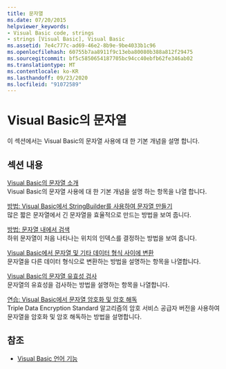 ```yaml
---
title: 문자열
ms.date: 07/20/2015
helpviewer_keywords:
- Visual Basic code, strings
- strings [Visual Basic], Visual Basic
ms.assetid: 7e4c777c-ad69-46e2-8b9e-9be4033b1c96
ms.openlocfilehash: 60755b7aa8911f9c13eba80080b388a812f29475
ms.sourcegitcommit: bf5c5850654187705bc94cc40ebfb62fe346ab02
ms.translationtype: MT
ms.contentlocale: ko-KR
ms.lasthandoff: 09/23/2020
ms.locfileid: "91072589"
---
```

# <a name="strings-in-visual-basic"></a>Visual Basic의 문자열

이 섹션에서는 Visual Basic의 문자열 사용에 대 한 기본 개념을 설명 합니다.  
  
## <a name="in-this-section"></a>섹션 내용  

 [Visual Basic의 문자열 소개](introduction-to-strings.md)  
 Visual Basic의 문자열 사용에 대 한 기본 개념을 설명 하는 항목을 나열 합니다.  
  
 [방법: Visual Basic에서 StringBuilder를 사용하여 문자열 만들기](how-to-create-strings-using-a-stringbuilder.md)  
 많은 짧은 문자열에서 긴 문자열을 효율적으로 만드는 방법을 보여 줍니다.  
  
 [방법: 문자열 내에서 검색](how-to-search-within-a-string.md)  
 하위 문자열이 처음 나타나는 위치의 인덱스를 결정하는 방법을 보여 줍니다.  
  
 [Visual Basic에서 문자열 및 기타 데이터 형식 사이에 변환](converting-between-strings-and-other-data-types.md)  
 문자열을 다른 데이터 형식으로 변환하는 방법을 설명하는 항목을 나열합니다.  
  
 [Visual Basic의 문자열 유효성 검사](validating-strings.md)  
 문자열의 유효성을 검사하는 방법을 설명하는 항목을 나열합니다.  
  
 [연습: Visual Basic에서 문자열 암호화 및 암호 해독](walkthrough-encrypting-and-decrypting-strings.md)  
 Triple Data Encryption Standard 알고리즘의 암호 서비스 공급자 버전을 사용하여 문자열을 암호화 및 암호 해독하는 방법을 설명합니다.  
  
## <a name="see-also"></a>참조

- [Visual Basic 언어 기능](../index.md)
